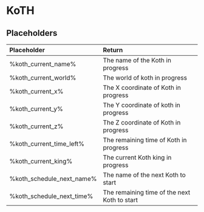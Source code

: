 # KoTH

## Placeholders

| Placeholder              | Return                                       |
|:-------------------------|:---------------------------------------------|
| %koth_current_name%      | The name of the Koth in progress             |
| %koth_current_world%     | The world of koth in progress                |
| %koth_current_x%         | The X coordinate of Koth in progress         |
| %koth_current_y%         | The Y coordinate of koth in progress         |
| %koth_current_z%         | The Z coordinate of Koth in progress         |
| %koth_current_time_left% | The remaining time of Koth in progress       |
| %koth_current_king%      | The current Koth king in progress            |
| %koth_schedule_next_name%| The name of the next Koth to start           |
| %koth_schedule_next_time%| The remaining time of the next Koth to start |
